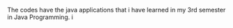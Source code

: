 The codes have the java applications that i have learned in my 3rd semester in Java Programming. 
i 
